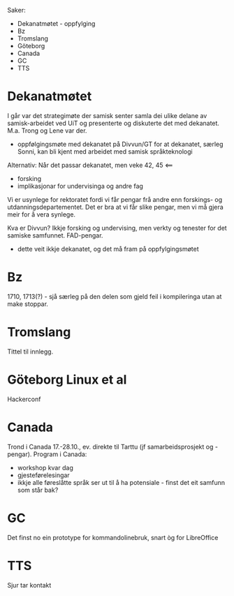 Saker:
* Dekanatmøtet - oppfylging
* Bz
* Tromslang
* Göteborg
* Canada
* GC
* TTS

# Dekanatmøtet

I går var det strategimøte der samisk senter samla dei ulike delane av samisk-arbeidet ved UiT og presenterte og diskuterte det med dekanatet. M.a. Trong og Lene var der.

* oppfølgingsmøte med dekanatet på Divvun/GT for at dekanatet, særleg Sonni, kan bli kjent med arbeidet med samisk språkteknologi

Alternativ: Når det passar dekanatet, men veke 42, 45 <==

* forsking
* implikasjonar for undervisinga og andre fag

Vi er usynlege for rektoratet fordi vi får pengar frå andre enn forskings- og utdanningsdepartementet. Det er bra at vi får slike pengar, men vi må gjera meir for å vera synlege.

Kva er Divvun? Ikkje forsking og undervising, men verkty og tenester for det samiske samfunnet. FAD-pengar.
* dette veit ikkje dekanatet, og det må fram på oppfylgingsmøtet

# Bz

1710, 1713(?) - sjå særleg på den delen som gjeld feil i kompileringa utan at make stoppar.

# Tromslang

Tittel til innlegg.

# Göteborg Linux et al

Hackerconf

# Canada

Trond i Canada 17.-28.10., ev. direkte til Tarttu (jf samarbeidsprosjekt
og -pengar). Program i Canada:

* workshop kvar dag
* gjesteførelesingar
* ikkje alle føreslåtte språk ser ut til å ha potensiale - finst det eit
  samfunn som står bak?

# GC

Det finst no ein prototype for kommandolinebruk, snart òg for LibreOffice

# TTS

Sjur tar kontakt
